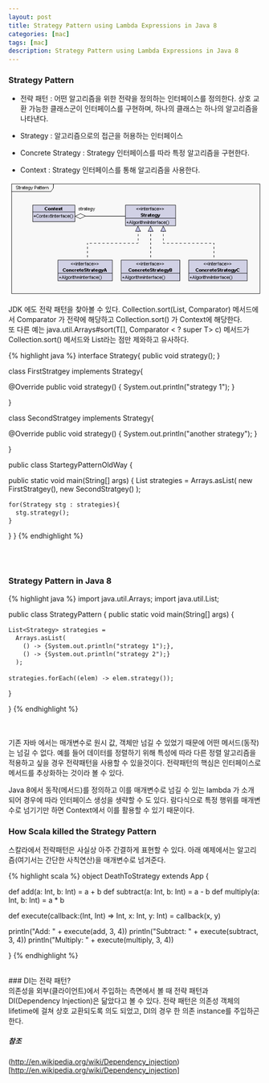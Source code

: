 ```yaml
---
layout: post
title: Strategy Pattern using Lambda Expressions in Java 8
categories: [mac]
tags: [mac]
description: Strategy Pattern using Lambda Expressions in Java 8
---
```



### Strategy Pattern 

* 전략 패턴 : 어떤 알고리즘을 위한 전략을 정의하는 인터페이스를 정의한다. 상호 교환 가능한 클래스군이 인터페이스를 구현하며, 하나의 클래스는 하나의 알고리즘을 나타낸다. 

* Strategy : 알고리즘으로의 접근을 허용하는 인터페이스

* Concrete Strategy : Strategy 인터페이스를 따라 특정 알고리즘을 구현한다.

* Context : Strategy 인터페이스를 통해 알고리즘을 사용한다.


![0517_1.png](/assets/media/0517_1.png)  


JDK 에도 전략 패턴을 찾아볼 수 있다. Collection.sort(List, Comparator) 메서드에서 Comparator 가 전략에 해당하고 Collection.sort() 가 Context에 해당한다.  
또 다른 예는 java.util.Arrays#sort(T[], Comparator < ? super T> c) 메서드가 Collection.sort() 메서드와 List라는 점만 제와하고 유사하다.



{% highlight java %}
interface Strategy{
  public void strategy();
}


class FirstStratgey implements Strategy{

  @Override
  public void strategy() {
    System.out.println("strategy 1");
  }
  
}

class SecondStratgey implements Strategy{

  @Override
  public void strategy() {
    System.out.println("another strategy");
  }
  
}

public class StartegyPatternOldWay {

  public static void main(String[] args) {
    List<Strategy> strategies = 
        Arrays.asList(
          new FirstStratgey(), 
          new SecondStratgey()
        );
                      
    for(Strategy stg : strategies){
      stg.strategy();
    }
  }
}
{% endhighlight %} 

<br>
<br>

### Strategy Pattern in Java 8

{% highlight java %}
import java.util.Arrays;
import java.util.List;

public class StrategyPattern {
  public static void main(String[] args) {
    
    List<Strategy> strategies = 
      Arrays.asList(
        () -> {System.out.println("strategy 1");},
        () -> {System.out.println("strategy 2");}
      );
    
    strategies.forEach((elem) -> elem.strategy());
  }
  
}
{% endhighlight %} 

<br>
<br>
기존 자바 에서는 매개변수로 원시 값, 객체만 넘길 수 있었기 때문에 어떤 메서드(동작)는 넘길 수 없다.
예를 들어 데이터를 정렬하기 위해 특성에 따라 다른 정렬 알고리즘을 적용하고 싶을 경우 전략패턴을 사용할 수 있을것이다. 전략패턴의 핵심은 인터페이스로 메서드를 추상화하는 것이라 볼 수 있다. 

Java 8에서 동작(메서드)를 정의하고 이를 매개변수로 넘길 수 있는 lambda 가 소개 되어 경우에 따라 인터페이스 생성을 생략할 수 도 있다. 람다식으로 특정 행위를 매개변수로 넘기기만 하면 Context에서 이를 활용할 수 있기 때문이다. 

### How Scala killed the Strategy Pattern

스칼라에서 전략패턴은 사실상 아주 간결하게 표현할 수 있다. 아래 예제에서는 알고리즘(여기서는 간단한 사칙연산)을 매개변수로 넘겨준다. 

{% highlight scala %}
object DeathToStrategy extends App {
 
  def add(a: Int, b: Int) = a + b
  def subtract(a: Int, b: Int) = a - b
  def multiply(a: Int, b: Int) = a * b
   
  def execute(callback:(Int, Int) => Int, x: Int, y: Int) = callback(x, y)
 
  println("Add:      " + execute(add, 3, 4))
  println("Subtract: " + execute(subtract, 3, 4))
  println("Multiply: " + execute(multiply, 3, 4))
 
}
{% endhighlight %} 



<br>
### DI는 전략 패턴?
<br>
의존성을 외부(클라이언트)에서 주입하는 측면에서 볼 때 전략 패턴과 DI(Dependency Injection)은 닮았다고 볼 수 있다. 전략 패턴은 의존성 객체의 lifetime에 걸쳐 상호 교환되도록 의도 되었고, DI의 경우 한 의존 instance를 주입하곤 한다. 


##### 참조
(http://en.wikipedia.org/wiki/Dependency_injection)[http://en.wikipedia.org/wiki/Dependency_injection]


